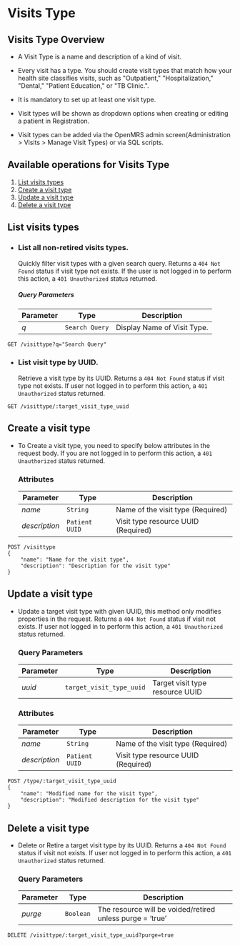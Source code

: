 # Visits Type

## Visits Type Overview

* A Visit Type is a name and description of a kind of visit. 

* Every visit has a type. You should create visit types that match how your health site classifies visits, such as 
"Outpatient," "Hospitalization," "Dental," "Patient Education," or "TB Clinic.".

* It is mandatory to set up at least one visit type.

* Visit types will be shown as dropdown options when creating or editing a patient in Registration. 

* Visit types can be added via the OpenMRS admin screen(Administration > Visits > Manage Visit Types) or via SQL scripts. 

## Available operations for Visits Type

1. [List visits types](#list-visits-types)
2. [Create a visit type](#create-a-visit-type)
3. [Update a visit type](#update-a-visit-type)
4. [Delete a visit type](#delete-a-visit-type)


## List visits types
* ### List all non-retired visits types.
    
    Quickly filter visit types with a given search query. Returns a `404 Not Found` status if visit type not exists. 
    If the user is not logged in to perform this action, a `401 Unauthorized` status returned.
    
    ##### Query Parameters

    Parameter | Type | Description
    --- | --- | ---
    *q* | `Search Query` | Display Name of Visit Type.

```console
GET /visittype?q="Search Query"
```
    
* ### List visit type by UUID.

    Retrieve a visit type by its UUID. Returns a `404 Not Found` status if visit type not exists. If user not logged 
    in to perform this action, a `401 Unauthorized` status returned.
    
```console
GET /visittype/:target_visit_type_uuid
```
   
## Create a visit type

* To Create a visit type, you need to specify below attributes in the request body. If you are not logged in to perform this action,
 a `401 Unauthorized` status returned.

    ### Attributes

    Parameter | Type | Description
    --- | --- | ---
    *name* | `String` | Name of the visit type (Required)
    *description* | `Patient UUID` | Visit type resource UUID (Required)
   
```console
POST /visittype
{
    "name": "Name for the visit type",
    "description": "Description for the visit type"
}
```
## Update a visit type

*  Update a target visit type with given UUID, this method only modifies properties in the request. Returns a `404 Not Found` 
status if visit not exists. If user not logged in to perform this action, a `401 Unauthorized` status returned.

    ### Query Parameters

    Parameter | Type | Description
    --- | --- | ---
    *uuid* | `target_visit_type_uuid` | Target visit type resource UUID
    
    ### Attributes

    Parameter | Type | Description
    --- | --- | ---
    *name* | `String` | Name of the visit type (Required)
    *description* | `Patient UUID` | Visit type resource UUID (Required)
    
```console
POST /type/:target_visit_type_uuid
{
    "name": "Modified name for the visit type",
    "description": "Modified description for the visit type"
}
```
    
## Delete a visit type

* Delete or Retire a target visit type by its UUID. Returns a `404 Not Found` status if visit not exists. If user not logged 
  in to perform this action, a `401 Unauthorized` status returned.

    ### Query Parameters

    Parameter | Type | Description
    --- | --- | ---
    *purge* | `Boolean` | The resource will be voided/retired unless purge = ‘true’

```console
DELETE /visittype/:target_visit_type_uuid?purge=true
```
